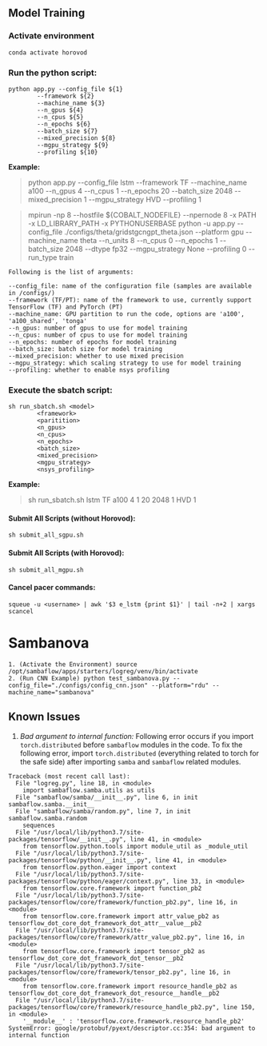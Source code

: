 ## Model Training

### Activate environment
```
conda activate horovod
```

### Run the python script: 
```
python app.py --config_file ${1} 
		--framework ${2} 
		--machine_name ${3} 
		--n_gpus ${4} 
		--n_cpus ${5} 
		--n_epochs ${6} 
		--batch_size ${7} 
		--mixed_precision ${8} 
		--mgpu_strategy ${9} 
		--profiling ${10}
```
<b>Example:</b> 
> python app.py --config_file lstm --framework TF --machine_name a100 --n_gpus 4 --n_cpus 1 --n_epochs 20 --batch_size 2048 --mixed_precision 1 --mgpu_strategy HVD --profiling 1

> mpirun -np 8 --hostfile ${COBALT_NODEFILE} --npernode 8 -x PATH -x LD_LIBRARY_PATH -x PYTHONUSERBASE python -u app.py --config_file ./configs/theta/gridstgcngpt_theta.json --platform gpu --machine_name theta --n_units 8 --n_cpus 0 --n_epochs 1 --batch_size 2048 --dtype fp32 --mgpu_strategy None --profiling 0 --run_type train

```
Following is the list of arguments:

--config_file: name of the configuration file (samples are available in /configs/)
--framework (TF/PT): name of the framework to use, currently support TensorFlow (TF) and PyTorch (PT)
--machine_name: GPU partition to run the code, options are 'a100', 'a100_shared', 'tonga'
--n_gpus: number of gpus to use for model training
--n_cpus: number of cpus to use for model training
--n_epochs: number of epochs for model training
--batch_size: batch size for model training
--mixed_precision: whether to use mixed precision
--mgpu_strategy: which scaling strategy to use for model training
--profiling: whether to enable nsys profiling
```

### Execute the sbatch script: 
```
sh run_sbatch.sh <model> 
		<framework> 
		<paritition> 
		<n_gpus> 
		<n_cpus> 
		<n_epochs> 
		<batch_size> 
		<mixed_precision> 
		<mgpu_strategy> 
		<nsys_profiling>
```
**Example:** 
> sh run_sbatch.sh lstm TF a100 4 1 20 2048 1 HVD 1

#### Submit All Scripts (without Horovod):
```
sh submit_all_sgpu.sh
```

#### Submit All Scripts (with Horovod): 
```
sh submit_all_mgpu.sh
```

#### Cancel pacer commands: 
```
squeue -u <username> | awk '$3 e_lstm {print $1}' | tail -n+2 | xargs scancel
```

# Sambanova
```
1. (Activate the Environment) source /opt/sambaflow/apps/starters/logreg/venv/bin/activate
2. (Run CNN Example) python test_sambanova.py --config_file="./configs/config_cnn.json" --platform="rdu" --machine_name="sambanova"
```
## Known Issues
1. *Bad argument to internal function:* Following error occurs if you import `torch.distributed` before `sambaflow` modules in the code. To fix the following error, import `torch.distributed` (everything related to torch for the safe side) after importing `samba` and `sambaflow` related modules. 

```
Traceback (most recent call last):
  File "logreg.py", line 18, in <module>
    import sambaflow.samba.utils as utils
  File "sambaflow/samba/__init__.py", line 6, in init sambaflow.samba.__init__
  File "sambaflow/samba/random.py", line 7, in init sambaflow.samba.random
    sequences
  File "/usr/local/lib/python3.7/site-packages/tensorflow/__init__.py", line 41, in <module>
    from tensorflow.python.tools import module_util as _module_util
  File "/usr/local/lib/python3.7/site-packages/tensorflow/python/__init__.py", line 41, in <module>
    from tensorflow.python.eager import context
  File "/usr/local/lib/python3.7/site-packages/tensorflow/python/eager/context.py", line 33, in <module>
    from tensorflow.core.framework import function_pb2
  File "/usr/local/lib/python3.7/site-packages/tensorflow/core/framework/function_pb2.py", line 16, in <module>
    from tensorflow.core.framework import attr_value_pb2 as tensorflow_dot_core_dot_framework_dot_attr__value__pb2
  File "/usr/local/lib/python3.7/site-packages/tensorflow/core/framework/attr_value_pb2.py", line 16, in <module>
    from tensorflow.core.framework import tensor_pb2 as tensorflow_dot_core_dot_framework_dot_tensor__pb2
  File "/usr/local/lib/python3.7/site-packages/tensorflow/core/framework/tensor_pb2.py", line 16, in <module>
    from tensorflow.core.framework import resource_handle_pb2 as tensorflow_dot_core_dot_framework_dot_resource__handle__pb2
  File "/usr/local/lib/python3.7/site-packages/tensorflow/core/framework/resource_handle_pb2.py", line 150, in <module>
    '__module__' : 'tensorflow.core.framework.resource_handle_pb2'
SystemError: google/protobuf/pyext/descriptor.cc:354: bad argument to internal function
```

